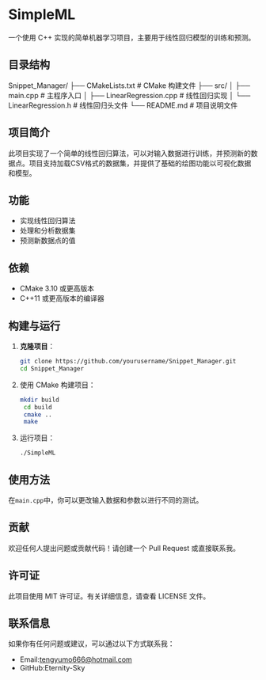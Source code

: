 # SimpleML

一个使用 C++ 实现的简单机器学习项目，主要用于线性回归模型的训练和预测。

## 目录结构

Snippet_Manager/
├── CMakeLists.txt # CMake 构建文件
├── src/
│ ├── main.cpp # 主程序入口
│ ├── LinearRegression.cpp # 线性回归实现
│ └── LinearRegression.h # 线性回归头文件
└── README.md # 项目说明文件

## 项目简介

此项目实现了一个简单的线性回归算法，可以对输入数据进行训练，并预测新的数据点。项目支持加载CSV格式的数据集，并提供了基础的绘图功能以可视化数据和模型。


## 功能

- 实现线性回归算法
- 处理和分析数据集
- 预测新数据点的值

## 依赖

- CMake 3.10 或更高版本
- C++11 或更高版本的编译器

## 构建与运行

1. **克隆项目**：
   ```bash
   git clone https://github.com/yourusername/Snippet_Manager.git
   cd Snippet_Manager

2. 使用 CMake 构建项目：
   ```bash
   mkdir build
    cd build
    cmake ..
    make
3. 运行项目：
   ```bash
   ./SimpleML
## 使用方法
在`main.cpp`中，你可以更改输入数据和参数以进行不同的测试。

## 贡献
欢迎任何人提出问题或贡献代码！请创建一个 Pull Request 或直接联系我。

## 许可证
此项目使用 MIT 许可证。有关详细信息，请查看 LICENSE 文件。

## 联系信息
如果你有任何问题或建议，可以通过以下方式联系我：
- Email:tengyumo666@hotmail.com
- GitHub:Eternity-Sky